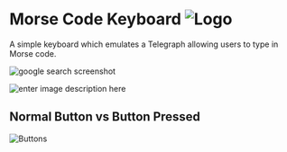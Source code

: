  
 Morse Code Keyboard  ![Logo](https://lh3.googleusercontent.com/dNkYd6w-zg_Ihe2sEOmxfgYheLMnv0WP7H3GaEMyzfzjOABywgj-6yfufaSiWFKYRsB_UZfay7fOiNI=w2880-h1552)
===================
A simple keyboard which emulates a Telegraph allowing users to type in Morse code.


![google search screenshot](https://lh3.googleusercontent.com/m26t2zNPTb5UVj6vMaLVfqYF4e5NSN6BeifyyC7vCqx1RyEcrg1GwjeAX2katOGnrP1nrOb0u-clr8w=w2880-h1552)

![enter image description here](https://lh6.googleusercontent.com/QvPSGIuY6b2YNcsGXUTIBTABjUi5f3ZRkQTaLhT3AEfKXcKnWpveBccjOt3pVakWTDDkjsCThLNZRko=w2880-h1552)


Normal Button vs Button Pressed
-------------------------------
![Buttons](https://lh4.googleusercontent.com/7lbeMhv2kGpjqw1sMhhXigcKCARXXf_u5HT5dWTMt088qVVx6uiuSwODCpDM5bYfSWz1r1d_C54Ni3k=w2880-h1552)
